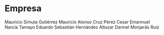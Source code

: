 # Empresa
Mauricio Simuta Gutiérrez 
Mauricio Alonso Cruz Pérez 
Cesar Emannuel Narcía Tamayo 
Eduardo Sebastián Hernández Altuzar 
Darinel Monjarás Ruíz

